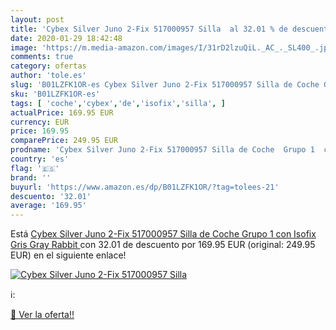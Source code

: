 ```yaml
---
layout: post
title: 'Cybex Silver Juno 2-Fix 517000957 Silla  al 32.01 % de descuento'
date: 2020-01-29 18:42:48
image: 'https://m.media-amazon.com/images/I/31rD2lzuQiL._AC_._SL400_.jpg'
comments: true
category: ofertas
author: 'tole.es'
slug: 'B01LZFK1OR-es Cybex Silver Juno 2-Fix 517000957 Silla de Coche Grupo 1...'
sku: 'B01LZFK1OR-es'
tags: [ 'coche','cybex','de','isofix','silla', ]
actualPrice: 169.95 EUR
currency: EUR
price: 169.95
comparePrice: 249.95 EUR
prodname: 'Cybex Silver Juno 2-Fix 517000957 Silla de Coche  Grupo 1  con Isofix  Gris  Gray Rabbit '
country: 'es'
flag: '🇪🇸'
brand: ''
buyurl: 'https://www.amazon.es/dp/B01LZFK1OR/?tag=tolees-21'
descuento: '32.01'
average: '169.95'
---
```


Está [Cybex Silver Juno 2-Fix 517000957 Silla de Coche  Grupo 1  con Isofix  Gris  Gray Rabbit ](https://www.amazon.es/dp/B01LZFK1OR/?tag=tolees-21) con 32.01 de descuento por 169.95 EUR (original: 249.95 EUR) en el siguiente enlace!

[![Cybex Silver Juno 2-Fix 517000957 Silla ](https://m.media-amazon.com/images/I/31rD2lzuQiL._AC_._SL400_.jpg)](https://www.amazon.es/dp/B01LZFK1OR/?tag=tolees-21)

ℹ️:


[🛒 Ver la oferta!!](https://www.amazon.es/dp/B01LZFK1OR/?tag=tolees-21)
